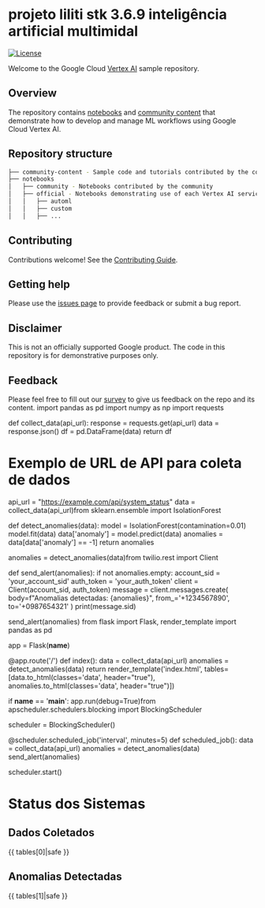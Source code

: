 # projeto liliti stk 3.6.9 inteligência artificial multimidal 

[![License](https://img.shields.io/badge/License-Apache%202.0-blue.svg)](LICENSE)

Welcome to the Google Cloud [Vertex AI](https://cloud.google.com/vertex-ai/docs/) sample repository.

## Overview

The repository contains [notebooks](https://github.com/GoogleCloudPlatform/vertex-ai-samples/tree/master/notebooks) and [community content](https://github.com/GoogleCloudPlatform/vertex-ai-samples/tree/master/community-content) that demonstrate how to develop and manage ML workflows using Google Cloud Vertex AI.

## Repository structure

```bash
├── community-content - Sample code and tutorials contributed by the community
├── notebooks
│   ├── community - Notebooks contributed by the community
│   ├── official - Notebooks demonstrating use of each Vertex AI service
│   │   ├── automl
│   │   ├── custom
│   │   ├── ...
```

## Contributing

Contributions welcome! See the [Contributing Guide](https://github.com/GoogleCloudPlatform/vertex-ai-samples/blob/master/CONTRIBUTING.md).

## Getting help

Please use the [issues page](https://github.com/GoogleCloudPlatform/vertex-ai-samples/issues) to provide feedback or submit a bug report.

## Disclaimer

This is not an officially supported Google product. The code in this repository is for demonstrative purposes only.

## Feedback

Please feel free to fill out our [survey](https://bit.ly/vertex-ai-samples-survey) to give us feedback on the repo and its content.
import pandas as pd
import numpy as np
import requests

def collect_data(api_url):
    response = requests.get(api_url)
    data = response.json()
    df = pd.DataFrame(data)
    return df

# Exemplo de URL de API para coleta de dados
api_url = "https://example.com/api/system_status"
data = collect_data(api_url)from sklearn.ensemble import IsolationForest

def detect_anomalies(data):
    model = IsolationForest(contamination=0.01)
    model.fit(data)
    data['anomaly'] = model.predict(data)
    anomalies = data[data['anomaly'] == -1]
    return anomalies

anomalies = detect_anomalies(data)from twilio.rest import Client

def send_alert(anomalies):
    if not anomalies.empty:
        account_sid = 'your_account_sid'
        auth_token = 'your_auth_token'
        client = Client(account_sid, auth_token)
        message = client.messages.create(
            body=f"Anomalias detectadas: {anomalies}",
            from_='+1234567890',
            to='+0987654321'
        )
        print(message.sid)

send_alert(anomalies)
from flask import Flask, render_template
import pandas as pd

app = Flask(__name__)

@app.route('/')
def index():
    data = collect_data(api_url)
    anomalies = detect_anomalies(data)
    return render_template('index.html', tables=[data.to_html(classes='data', header="true"), anomalies.to_html(classes='data', header="true")])

if __name__ == '__main__':
    app.run(debug=True)from apscheduler.schedulers.blocking import BlockingScheduler

scheduler = BlockingScheduler()

@scheduler.scheduled_job('interval', minutes=5)
def scheduled_job():
    data = collect_data(api_url)
    anomalies = detect_anomalies(data)
    send_alert(anomalies)

scheduler.start()
<!DOCTYPE html>
<html>
<head>
    <title>TechGuardian Dashboard</title>
</head>
<body>
    <h1>Status dos Sistemas</h1>
    <h2>Dados Coletados</h2>
    <div>{{ tables[0]|safe }}</div>
    <h2>Anomalias Detectadas</h2>
    <div>{{ tables[1]|safe }}</div>
</body>
</html>